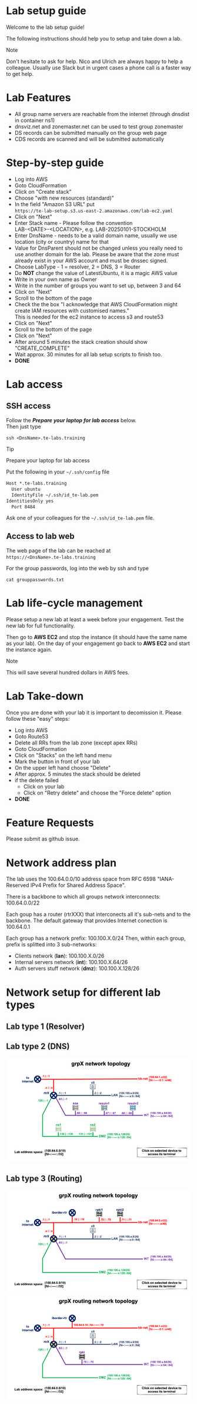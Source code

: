 # Lab setup guide

Welcome to the lab setup guide!

The following instructions should help you to setup and take down a lab.

> [!NOTE]
> Don't hesitate to ask for help. Nico and Ulrich are always happy to help a colleague. Usually use Slack but in urgent cases a phone call is a faster way to get help.

# Lab Features

- All group name servers are reachable from the internet (through dnsdist in container ns1)
- dnsviz.net and zonemaster.net can be used to test group zonemaster
- DS records can be submitted manually on the group web page
- CDS records are scanned and will be submitted automatically

# Step-by-step guide

- Log into AWS
- Goto CloudFormation
- Click on "Create stack"
- Choose "with new resources (standard)"
- In the field "Amazon S3 URL" put    
  `https://te-lab-setup.s3.us-east-2.amazonaws.com/lab-ec2.yaml`
- Click on "Next"
- Enter Stack name - Please follow the convention    
  LAB-\<DATE\>-\<LOCATION\>, e.g. LAB-20250101-STOCKHOLM
- Enter DnsName - needs to be a valid domain name, usually we use location (city or country) name for that
- Value for DnsParent should not be changed unless you really need to use another domain for the lab.
  Please be aware that the zone must already exist in your AWS account and must be dnssec signed.
- Choose LabType - 1 = resolver, 2 = DNS, 3 = Router
- Do **NOT** change the value of LatestUbuntu, it is a magic AWS value
- Write in your own name as Owner
- Write in the number of groups you want to set up, between 3 and 64
- Click on "Next"
- Scroll to the bottom of the page
- Check the the box "I acknowledge that AWS CloudFormation might create IAM resources with customised names."    
This is needed for the ec2 instance to access s3 and route53
- Click on "Next"
- Scroll to the bottom of the page
- Click on "Next"
- After around 5 minutes the stack creation should show "CREATE_COMPLETE"
- Wait approx. 30 minutes for all lab setup scripts to finish too.
- **DONE**

# Lab access

## SSH access

Follow the ***Prepare your laptop for lab access*** below.<br>
Then just type
```
ssh <DnsName>.te-labs.training
```

> [!TIP]
> Prepare your laptop for lab access
> 
> Put the following in your `~/.ssh/config` file
> 
> ```
> Host *.te-labs.training
>	User ubuntu
>	IdentityFile ~/.ssh/id_te-lab.pem
> IdentitiesOnly yes
>	Port 8484
> ```
>
> Ask one of your colleagues for the `~/.ssh/id_te-lab.pem` file.

## Access to lab web

The web page of the lab can be reached at    
`https://<DnsName>.te-labs.training`

For the group passwords, log into the web by ssh and type
```
cat grouppasswords.txt
```
# Lab life-cycle management

Please setup a new lab at least a week before your engagement.
Test the new lab for full functionality.

Then go to **AWS EC2** and stop the instance (it should have the same name as your lab). On the day of your engagement go back to **AWS EC2** and start the instance again.

> [!NOTE]
> This will save several hundred dollars in AWS fees.

# Lab Take-down

Once you are done with your lab it is important to decomission it.
Please follow these "easy" steps:

- Log into AWS
- Goto Route53 
- Delete all RRs from the lab zone (except apex RRs)
- Goto CloudFormation
- Click on "Stacks" on the left hand menu
- Mark the button in front of your lab
- On the upper left hand choose "Delete"
- After approx. 5 minutes the stack should be deleted
- if the delete failed
  - Click on your lab
  - Click on "Retry delete" and choose the "Force delete" option
- **DONE**

# Feature Requests

Please submit as github issue.

# Network address plan

The lab uses the 100.64.0.0/10 address space from RFC 6598 "IANA-Reserved IPv4 Prefix for Shared Address Space".

There is a backbone to which all groups network interconnects: 100.64.0.0/22

Each goup has a router (rtrXXX) that interconects all it's sub-nets and to the backbone.
The default gateway that provides Internet conection is 100.64.0.1

Each group has a network prefix: 100.100.X.0/24
Then, within each group, prefix is splitted into 3 sub-networks:

- Clients network (**lan**): 100.100.X.0/26
- Internal servers network (**int**): 100.100.X.64/26
- Auth servers stuff network (**dmz**): 100.100.X.128/26

# Network setup for different lab types

## Lab type 1 (Resolver)

## Lab type 2 (DNS)
<img src="configs/www/var/www/html/_img/grp_network_map.png">

## Lab type 3 (Routing)
<img src="configs/www/var/www/html/_img/group_routing_network_globalRPKI_map.png">
<img src="configs/www/var/www/html/_img/grp_routing_network_map.png">
